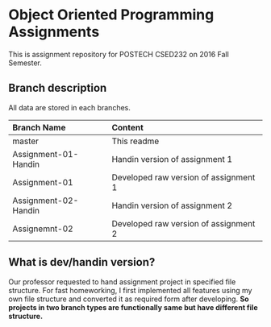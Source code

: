 # Object Oriented Programming Assignments

This is assignment repository for POSTECH CSED232 on 2016 Fall Semester.

## Branch description

All data are stored in each branches.

|**Branch Name**|**Content**|
|:-------------|:---------|
|master|This readme|
|Assignment-01-Handin|Handin version of assignment 1|
|Assignment-01|Developed raw version of assignment 1|
|Assignment-02-Handin|Handin version of assignment 2|
|Assignemnt-02|Developed raw version of assignment 2|

## What is dev/handin version?

Our professor requested to hand assignment project in specified file structure. For fast homeworking, I first implemented all features using my own file structure and converted it as required form after developing. **So projects in two branch types are functionally same but have different file structure.**
